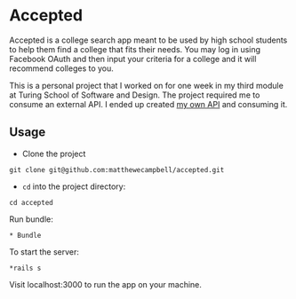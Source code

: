# Accepted
Accepted is a college search app meant to be used by high school students to help them find a college that fits their needs.  You may log in using Facebook OAuth and then input your criteria for a college and it will recommend colleges to you.

This is a personal project that I worked on for one week in my third module at Turing School of Software and Design.  The project required me to consume an external API.  I ended up created [my own API](https://github.com/matthewecampbell/accepted_api) and consuming it.

## Usage
* Clone the project
```
git clone git@github.com:matthewecampbell/accepted.git
```
* `cd` into the project directory:
```
cd accepted
```
Run bundle:
```
* Bundle
```
To start the server:
```
*rails s
```
Visit localhost:3000 to run the app on your machine.
